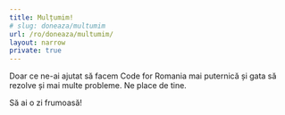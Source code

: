 ```yaml
---
title: Mulțumim!
# slug: doneaza/multumim
url: /ro/doneaza/multumim/
layout: narrow
private: true
---
```

<p class="has-text-centered is-size-5">Doar ce ne-ai ajutat să facem Code for Romania mai puternică și gata să rezolve și mai multe probleme. Ne place de tine.</p>
<p class="has-text-centered is-size-5">Să ai o zi frumoasă!</p>
